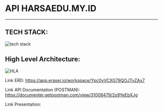 # API HARSAEDU.MY.ID

---

## TECH STACK:
![tech stack](https://github.com/HarsaEdu/harsa-api/assets/84718700/f70d2965-b47d-4dd6-938c-42826589212e)

## High Level Architecture:
![HLA](https://github.com/HarsaEdu/harsa-api/assets/84718700/9d4fced8-478f-4a31-bcef-d8d7c609e641)

Link ERD: https://app.eraser.io/workspace/Ypc0vVCXG79QOJTvZAx7

Link API Documentation (POSTMAN): https://documenter.getpostman.com/view/31009479/2s9YeEbXJg

Link Presentation:
